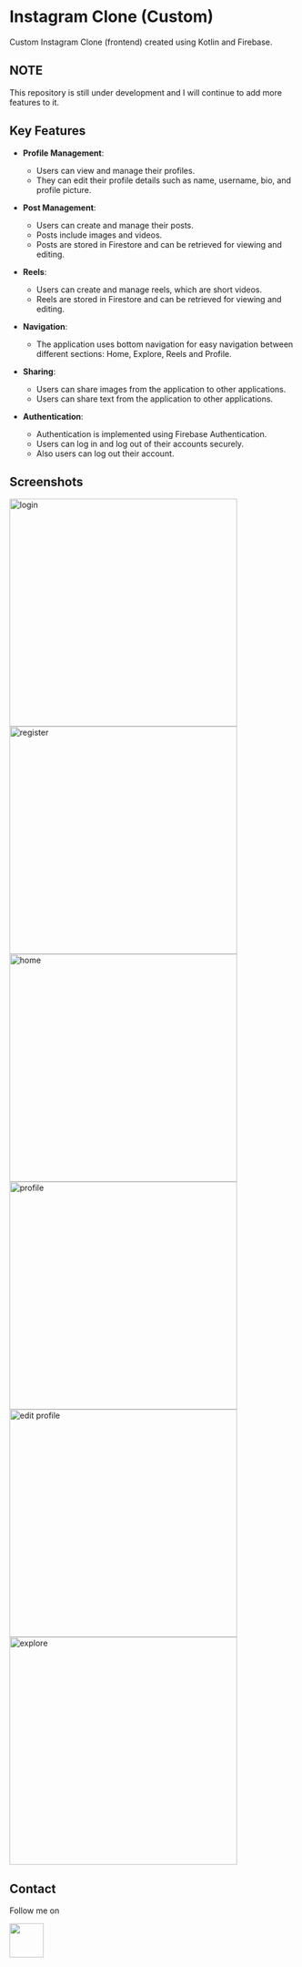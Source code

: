 
# Instagram Clone (Custom)

Custom Instagram Clone (frontend) created using Kotlin and Firebase.


## NOTE

This repository is still under development and I will continue to add more features to it.

## Key Features

- **Profile Management**:
    - Users can view and manage their profiles.
    - They can edit their profile details such as name, username, bio, and profile picture.

- **Post Management**:
    - Users can create and manage their posts.
    - Posts include images and videos.
    - Posts are stored in Firestore and can be retrieved for viewing and editing.

- **Reels**:
    - Users can create and manage reels, which are short videos.
    - Reels are stored in Firestore and can be retrieved for viewing and editing.

- **Navigation**:
    - The application uses bottom navigation for easy navigation between different sections: Home, Explore, Reels and Profile.

- **Sharing**:
    - Users can share images from the application to other applications.
    - Users can share text from the application to other applications.

- **Authentication**:
    - Authentication is implemented using Firebase Authentication.
    - Users can log in and log out of their accounts securely.
    - Also users can log out their account.

## Screenshots

<p>

<img src="https://github.com/UndefinedParticle/Instagram-Clone/blob/main/Screenshots/login_mob.jpg?raw=true" alt="login" width = "400" >
<img src="https://github.com/UndefinedParticle/Instagram-Clone/blob/main/Screenshots/register_mob.jpg?raw=true" alt="register" width = "400" >
<img src="https://github.com/UndefinedParticle/Instagram-Clone/blob/main/Screenshots/home_mob.jpg?raw=true" alt="home" width = "400" >

<img src="https://github.com/UndefinedParticle/Instagram-Clone/blob/main/Screenshots/profile_mob.jpg?raw=true" alt="profile" width = "400" >
<img src="https://github.com/UndefinedParticle/Instagram-Clone/blob/main/Screenshots/editprofile_mob.jpg?raw=true" alt="edit profile" width = "400" >
<img src="https://github.com/UndefinedParticle/Instagram-Clone/blob/main/Screenshots/explore_mob.jpg?raw=true" alt="explore" width = "400" >


</p>


## Contact

Follow me on
 
<a href="https://www.linkedin.com/in/chinmoy09ine/"><img src="https://user-images.githubusercontent.com/35039342/55471530-94b34280-5627-11e9-8c0e-6fe86a8406d6.png" width="60"></a>
